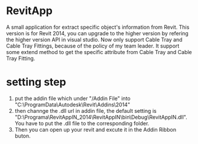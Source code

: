 # RevitApp
A small application for extract specific object's information from Revit.
This version is for Revit 2014, you can upgrade to the higher version by refering the higher version API in visual studio.
Now only support Cable Tray and Cable Tray Fittings, because of the policy of my team leader.
It support some extend method to get the specific attribute from Cable Tray and Cable Tray Fitting.

# setting step 
1.  put the addin file which under "/Addin File" into "C:\ProgramData\Autodesk\Revit\Addins\2014"
2.  then channge the .dll url in addin file, the default setting is "D:\Programa\RevitAppIN_2014\RevitAppIN\bin\Debug\RevitAppIN.dll".
    You have to put the .dll file to the corresponding folder.
3.  Then you can open up your revit and excute it in the Addin Ribbon buton.
